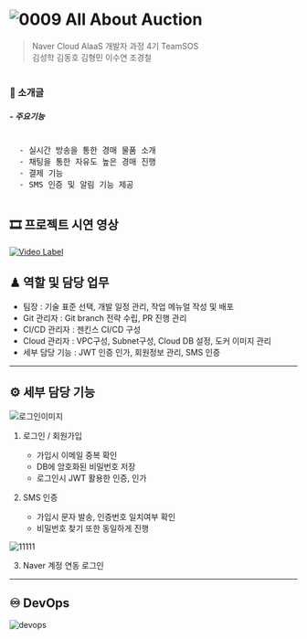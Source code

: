 # ![0009](https://github.com/bit701team1/teamSOS/assets/124352219/bbc7f6c8-2c4b-417e-9667-c12af8907e4d) All About Auction

<span style="color:gray">
  
> Naver Cloud AlaaS 개발자 과정 4기 TeamSOS  
> 김성학 김동호 김형민 이수연 조경철
</span>

#

### 📃 소개글


##### - 주요기능
<pre>
  
  - 실시간 방송을 통한 경매 물품 소개
  - 채팅을 통한 자유도 높은 경매 진행 
  - 결제 기능
  - SMS 인증 및 알림 기능 제공
  
</pre>

## 🎞️ 프로젝트 시연 영상

[![Video Label](http://img.youtube.com/vi/ZNchPMv6KJE/0.jpg)](https://www.youtube.com/watch?v=ZNchPMv6KJE)


## ♟ 역할 및 담당 업무 

- 팀장 : 기술 표준 선택, 개발 일정 관리, 작업 메뉴얼 작성 및 배포
- Git 관리자 : Git branch 전략 수립, PR 진행 관리
- CI/CD 관리자 : 젠킨스 CI/CD 구성
- Cloud 관리자 : VPC구성, Subnet구성, Cloud DB 설정, 도커 이미지 관리
- 세부 담당 기능 : JWT 인증 인가, 회원정보 관리, SMS 인증

* * *
## ⚙ 세부 담당 기능 

![로그인이미지](https://github.com/bit701team1/teamSOS/assets/124352219/2582ca86-bb00-42b7-a0a7-39200ef4c3c1)


1.  로그인 / 회원가입
    - 가입시 이메일 중복 확인
    - DB에 암호화된 비밀번호 저장
    - 로그인시 JWT 활용한 인증, 인가
      
2. SMS 인증
    - 가입시 문자 발송, 인증번호 일치여부 확인
    - 비밀번호 찾기 또한 동일하게 진행



![11111](https://github.com/bit701team1/teamSOS/assets/124352219/d6cba92e-c6d8-4273-bc53-d22379321ecc)

3. Naver 계정 연동 로그인

* * *

## ♾ DevOps

![devops](https://github.com/bit701team1/teamSOS/assets/124352219/dbc4a77d-79f3-47da-8898-4856d85b279d)



